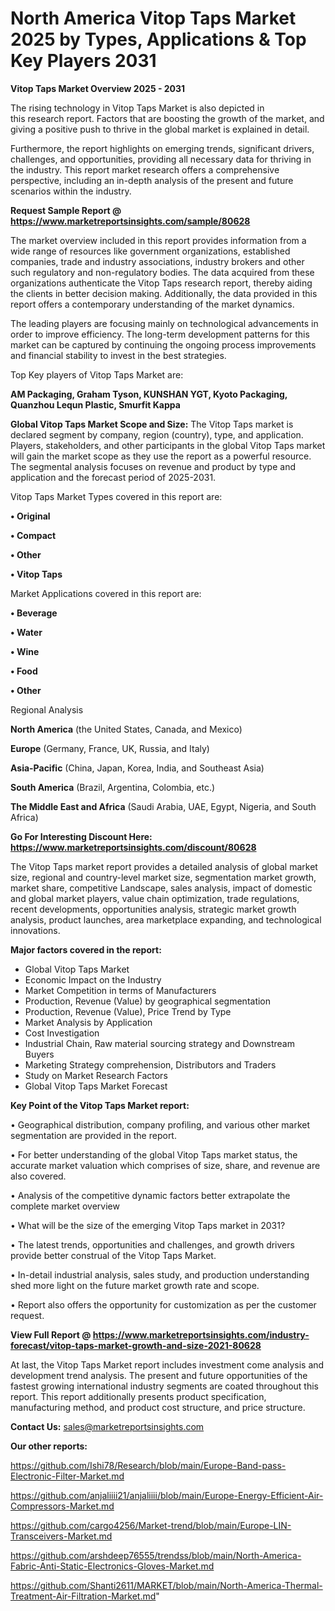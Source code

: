 # North America Vitop Taps Market 2025 by Types, Applications & Top Key Players 2031

<Strong> Vitop Taps Market Overview 2025 - 2031</strong>

The rising technology in Vitop Taps Market is also depicted in this research report. Factors that are boosting the growth of the market, and giving a positive push to thrive in the global market is explained in detail.

Furthermore, the report highlights on emerging trends, significant drivers, challenges, and opportunities, providing all necessary data for thriving in the industry. This report market research offers a comprehensive perspective, including an in-depth analysis of the present and future scenarios within the industry.

<strong>Request Sample Report @ <a href=https://www.marketreportsinsights.com/sample/80628>https://www.marketreportsinsights.com/sample/80628</a></strong>

The market overview included in this report provides information from a wide range of resources like government organizations, established companies, trade and industry associations, industry brokers and other such regulatory and non-regulatory bodies. The data acquired from these organizations authenticate the Vitop Taps research report, thereby aiding the clients in better decision making. Additionally, the data provided in this report offers a contemporary understanding of the market dynamics.

The leading players are focusing mainly on technological advancements in order to improve efficiency. The long-term development patterns for this market can be captured by continuing the ongoing process improvements and financial stability to invest in the best strategies.

Top Key players of Vitop Taps Market are:

<strong>AM Packaging, Graham Tyson, KUNSHAN YGT, Kyoto Packaging, Quanzhou Lequn Plastic, Smurfit Kappa</strong>

<strong><b>Global Vitop Taps Market Scope and Size:</b></strong>
The Vitop Taps market is declared segment by company, region (country), type, and application. Players, stakeholders, and other participants in the global Vitop Taps market will gain the market scope as they use the report as a powerful resource. The segmental analysis focuses on revenue and product by type and application and the forecast period of 2025-2031.

Vitop Taps Market Types covered in this report are:

<strong>• Original

• Compact

• Other

• Vitop Taps</strong>

Market Applications covered in this report are:

<strong>• Beverage

• Water

• Wine

• Food

• Other</strong> 

Regional Analysis

<strong>North America</strong> (the United States, Canada, and Mexico)

<strong>Europe</strong> (Germany, France, UK, Russia, and Italy)

<strong>Asia-Pacific</strong> (China, Japan, Korea, India, and Southeast Asia)

<strong>South America</strong> (Brazil, Argentina, Colombia, etc.)

<strong>The Middle East and Africa</strong> (Saudi Arabia, UAE, Egypt, Nigeria, and South Africa)

<strong>Go For Interesting Discount Here: <a href=https://www.marketreportsinsights.com/discount/80628>https://www.marketreportsinsights.com/discount/80628</a></strong>

The Vitop Taps market report provides a detailed analysis of global market size, regional and country-level market size, segmentation market growth, market share, competitive Landscape, sales analysis, impact of domestic and global market players, value chain optimization, trade regulations, recent developments, opportunities analysis, strategic market growth analysis, product launches, area marketplace expanding, and technological innovations.

<strong><b>Major factors covered in the report:</b></strong>
<ul>
  <li>Global Vitop Taps Market </li>
  <li>Economic Impact on the Industry</li>
  <li>Market Competition in terms of Manufacturers</li>
  <li>Production, Revenue (Value) by geographical segmentation</li>
  <li>Production, Revenue (Value), Price Trend by Type</li>
  <li>Market Analysis by Application</li>
  <li>Cost Investigation</li>
  <li>Industrial Chain, Raw material sourcing strategy and Downstream Buyers</li>
  <li>Marketing Strategy comprehension, Distributors and Traders</li>
  <li>Study on Market Research Factors</li>
  <li>Global Vitop Taps Market Forecast</li>
</ul>

<strong><b>Key Point of the Vitop Taps Market report:</b></strong>

• Geographical distribution, company profiling, and various other market segmentation are provided in the report.

• For better understanding of the global Vitop Taps market status, the accurate market valuation which comprises of size, share, and revenue are also covered.

• Analysis of the competitive dynamic factors better extrapolate the complete market overview

• What will be the size of the emerging Vitop Taps market in 2031?

• The latest trends, opportunities and challenges, and growth drivers provide better construal of the Vitop Taps Market.

• In-detail industrial analysis, sales study, and production understanding shed more light on the future market growth rate and scope.

• Report also offers the opportunity for customization as per the customer request.

<strong><b>View Full Report @ <a href=https://www.marketreportsinsights.com/industry-forecast/vitop-taps-market-growth-and-size-2021-80628>https://www.marketreportsinsights.com/industry-forecast/vitop-taps-market-growth-and-size-2021-80628</a></b></strong>


At last, the Vitop Taps Market report includes investment come analysis and development trend analysis. The present and future opportunities of the fastest growing international industry segments are coated throughout this report. This report additionally presents product specification, manufacturing method, and product cost structure, and price structure.

<strong>Contact Us:</strong>
sales@marketreportsinsights.com

<strong>Our other reports:</strong>

<a href=https://github.com/Ishi78/Research/blob/main/Europe-Band-pass-Electronic-Filter-Market.md>https://github.com/Ishi78/Research/blob/main/Europe-Band-pass-Electronic-Filter-Market.md</a>

<a href=https://github.com/anjaliiii21/anjaliiii/blob/main/Europe-Energy-Efficient-Air-Compressors-Market.md>https://github.com/anjaliiii21/anjaliiii/blob/main/Europe-Energy-Efficient-Air-Compressors-Market.md</a>

<a href=https://github.com/cargo4256/Market-trend/blob/main/Europe-LIN-Transceivers-Market.md>https://github.com/cargo4256/Market-trend/blob/main/Europe-LIN-Transceivers-Market.md</a>

<a href=https://github.com/arshdeep76555/trendss/blob/main/North-America-Fabric-Anti-Static-Electronics-Gloves-Market.md>https://github.com/arshdeep76555/trendss/blob/main/North-America-Fabric-Anti-Static-Electronics-Gloves-Market.md</a>

<a href=https://github.com/Shanti2611/MARKET/blob/main/North-America-Thermal-Treatment-Air-Filtration-Market.md>https://github.com/Shanti2611/MARKET/blob/main/North-America-Thermal-Treatment-Air-Filtration-Market.md</a>"
